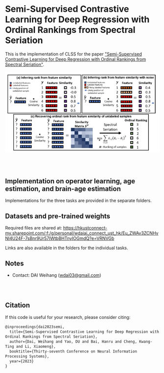 
# Semi-Supervised Contrastive Learning for Deep Regression with Ordinal Rankings from Spectral Seriation



This is the implementation of CLSS for the paper ["Semi-Supervised Contrastive Learning for Deep Regression with Ordinal Rankings from Spectral Seriation"](https://openreview.net/forum?id=ij3svnPLzG).

![CLSS](neurips-semireg-23.png)

<br />
<br />


## Implementation on operator learning, age estimation, and brain-age estimation

Implementations for the three tasks are provided in the separate folders. 


## Datasets and pre-trained weights

Required files are shared at:
https://hkustconnect-my.sharepoint.com/:f:/g/personal/wdaiaj_connect_ust_hk/Eu_ZWAv3ZCNHvNl4U24F-7sBnr9Ur57IWtbBHTnyIOGmdQ?e=VRNVGb 

Links are also available in the folders for the individual tasks.



## Notes
* Contact: DAI Weihang (wdai03@gmail.com)
<br />
<br />

## Citation
If this code is useful for your research, please consider citing:


```
@inproceedings{dai2023semi,
  title={Semi-Supervised Contrastive Learning for Deep Regression with Ordinal Rankings from Spectral Seriation},
  author={Dai, Weihang and Yao, DU and Bai, Hanru and Cheng, Kwang-Ting and Li, Xiaomeng},
  booktitle={Thirty-seventh Conference on Neural Information Processing Systems},
  year={2023}
}

```